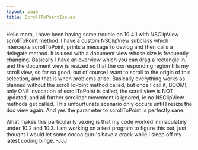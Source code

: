 ```yaml
---
layout: page
title: ScrollToPointIssues
---
```


Hello mom,
I have been having some trouble on 10.4.1 with NSClipView scrollToPoint method. I have a custom NSClipView subclass which intercepts scrollToPoint, prints a message to devlog and then calls a delegate method. It is used with a document view whose size is frequently changing. Basically I have an overview which you can drag a rectangle in, and the document view is resized so that the corresponding region fills my scroll view, so far so good, but of course I want to scroll to the origin of this selection, and that is when problems arise. Basically everything works as planned without the scrollToPoint method called, but once I call it, BOOM!, only ONE invocation of scrollToPoint is called, the scroll view is NOT updated, and all further scrollbar movement is ignored, ie no NSClipView methods get called. This unfourtunate scenario only occurs until I resize the doc view again. And yes the parameter to scrollToPoint is perfectly sane.

What makes this particularily vexing is that my code worked immaculately under 10.2 and 10.3. I am working on a test program to figure this out, just thought I would let some cocoa guru's have a crack while I sleep off my latest coding binge. -JJJ

